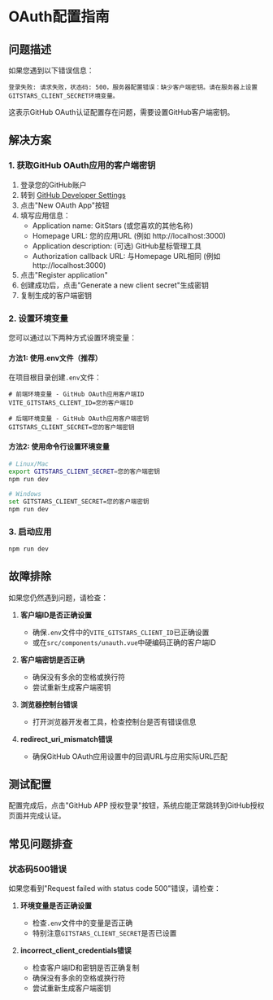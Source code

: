# OAuth配置指南

## 问题描述

如果您遇到以下错误信息：

```
登录失败: 请求失败，状态码: 500，服务器配置错误：缺少客户端密钥。请在服务器上设置GITSTARS_CLIENT_SECRET环境变量。
```

这表示GitHub OAuth认证配置存在问题，需要设置GitHub客户端密钥。

## 解决方案

### 1. 获取GitHub OAuth应用的客户端密钥

1. 登录您的GitHub账户
2. 转到 [GitHub Developer Settings](https://github.com/settings/developers)
3. 点击"New OAuth App"按钮
4. 填写应用信息：
   - Application name: GitStars (或您喜欢的其他名称)
   - Homepage URL: 您的应用URL (例如 http://localhost:3000)
   - Application description: (可选) GitHub星标管理工具
   - Authorization callback URL: 与Homepage URL相同 (例如 http://localhost:3000)
5. 点击"Register application"
6. 创建成功后，点击"Generate a new client secret"生成密钥
7. 复制生成的客户端密钥

### 2. 设置环境变量

您可以通过以下两种方式设置环境变量：

#### 方法1: 使用.env文件（推荐）

在项目根目录创建`.env`文件：

```
# 前端环境变量 - GitHub OAuth应用客户端ID
VITE_GITSTARS_CLIENT_ID=您的客户端ID

# 后端环境变量 - GitHub OAuth应用客户端密钥
GITSTARS_CLIENT_SECRET=您的客户端密钥
```

#### 方法2: 使用命令行设置环境变量

```bash
# Linux/Mac
export GITSTARS_CLIENT_SECRET=您的客户端密钥
npm run dev

# Windows
set GITSTARS_CLIENT_SECRET=您的客户端密钥
npm run dev
```

### 3. 启动应用

```bash
npm run dev
```

## 故障排除

如果您仍然遇到问题，请检查：

1. **客户端ID是否正确设置**
   - 确保`.env`文件中的`VITE_GITSTARS_CLIENT_ID`已正确设置
   - 或在`src/components/unauth.vue`中硬编码正确的客户端ID

2. **客户端密钥是否正确**
   - 确保没有多余的空格或换行符
   - 尝试重新生成客户端密钥

3. **浏览器控制台错误**
   - 打开浏览器开发者工具，检查控制台是否有错误信息

4. **redirect_uri_mismatch错误**
   - 确保GitHub OAuth应用设置中的回调URL与应用实际URL匹配

## 测试配置

配置完成后，点击"GitHub APP 授权登录"按钮，系统应能正常跳转到GitHub授权页面并完成认证。

## 常见问题排查

### 状态码500错误

如果您看到"Request failed with status code 500"错误，请检查：

1. **环境变量是否正确设置**
   - 检查`.env`文件中的变量是否正确
   - 特别注意`GITSTARS_CLIENT_SECRET`是否已设置

2. **incorrect_client_credentials错误**
   - 检查客户端ID和密钥是否正确复制
   - 确保没有多余的空格或换行符
   - 尝试重新生成客户端密钥 